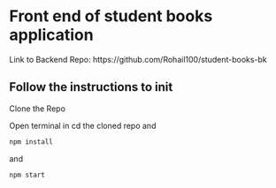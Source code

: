 <h1>Front end of student books application</h1>
<p>Link to Backend Repo: https://github.com/Rohail100/student-books-bk</p>
<h2>Follow the instructions to init</h2>
<p>Clone the Repo</p>
<p>Open terminal in cd the cloned repo and</p>

```sh
npm install
```
<p>and</p>

```sh
npm start
```
